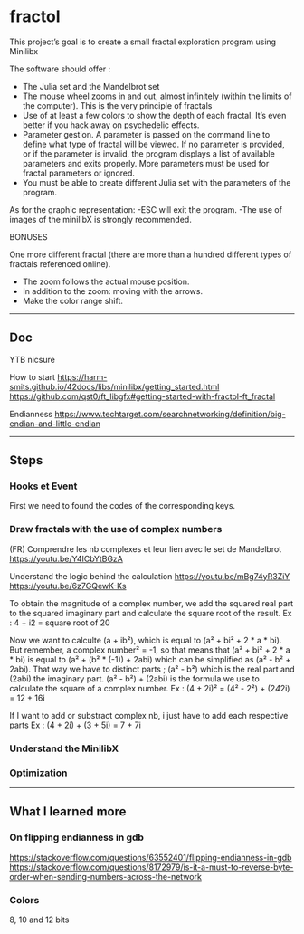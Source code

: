 # fractol
This project’s goal is to create a small fractal exploration program using Minilibx

The software should offer :
- The Julia set and the Mandelbrot set
- The mouse wheel zooms in and out, almost infinitely (within the limits of the
computer). This is the very principle of fractals
- Use of at least a few colors to show the depth of each fractal. It’s even better
if you hack away on psychedelic effects.
- Parameter gestion. A parameter is passed on the command line to define what type of fractal will be
viewed. If no parameter is provided, or if the parameter is invalid, the program
displays a list of available parameters and exits properly. More parameters must be used for fractal parameters or ignored.
- You must be able to create different Julia set with the parameters of the program.

As for the graphic representation:
-ESC will exit the program.
-The use of images of the minilibX is strongly recommended.

BONUSES

One more different fractal (there are more than a hundred different types of fractals
referenced online).
- The zoom follows the actual mouse position.
- In addition to the zoom: moving with the arrows.
- Make the color range shift.

________________________________________________________________________
## Doc

YTB
nicsure

How to start
https://harm-smits.github.io/42docs/libs/minilibx/getting_started.html
https://github.com/qst0/ft_libgfx#getting-started-with-fractol-ft_fractal

Endianness
https://www.techtarget.com/searchnetworking/definition/big-endian-and-little-endian

_________________________________________________________________________
## Steps

### Hooks et Event

First we need to found the codes of the corresponding keys.

### Draw fractals with the use of complex numbers

(FR) Comprendre les nb complexes et leur lien avec le set de Mandelbrot
https://youtu.be/Y4ICbYtBGzA

Understand the logic behind the calculation
https://youtu.be/mBg74yR3ZiY
https://youtu.be/6z7GQewK-Ks

To obtain the magnitude of a complex number, we add the squared real part to the squared imaginary part and calculate the square root of the result.
Ex : 4 + i2 = square root of 20

Now we want to calculte (a + ib²), which is equal to (a² + bi² + 2 * a * bi).
But remember, a complex number² = -1, so that means that (a² + bi² + 2 * a * bi) is equal to (a² + (b² * (-1)) + 2abi) which can be simplified as (a² - b² + 2abi).
That way we have to distinct parts ; (a² - b²) which is the real part and (2abi) the imaginary part.
(a² - b²) + (2abi) is the formula we use to calculate the square of a complex number.
Ex : (4 + 2i)²
= (4² - 2²) + (2*4*2i)
= 12 + 16i

If I want to add or substract complex nb, i just have to add each respective parts
Ex : (4 + 2i) + (3 + 5i)
= 7 + 7i

### Understand the MinilibX

### Optimization

_________________________________________________________________________
## What I learned more

### On flipping endianness in gdb
https://stackoverflow.com/questions/63552401/flipping-endianness-in-gdb
https://stackoverflow.com/questions/8172979/is-it-a-must-to-reverse-byte-order-when-sending-numbers-across-the-network

### Colors
8, 10 and 12 bits